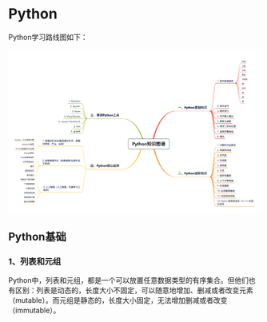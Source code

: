 # Python

Python学习路线图如下：

![Pythonstack](../images/Pythonstack.png)

## Python基础

### 1、列表和元组

Python中，列表和元组，都是一个可以放置任意数据类型的有序集合。但他们也有区别：列表是动态的，长度大小不固定，可以随意地增加、删减或者改变元素（mutable）。而元组是静态的，长度大小固定，无法增加删减或者改变（immutable）。
